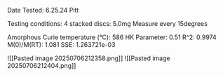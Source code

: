 Date Tested: 6.25.24 Pitt

Testing conditions:
4 stacked discs: 5.0mg
Measure every 15degrees

Amorphous Curie temperature (°C): 586
HK Parameter: 0.51
R^2: 0.9974
M(0)/M(RT): 1.081
SSE: 1.263721e-03
<!-- PUBLISH STOP -->
![[Pasted image 20250706212358.png]]
![[Pasted image 20250706212404.png]]
